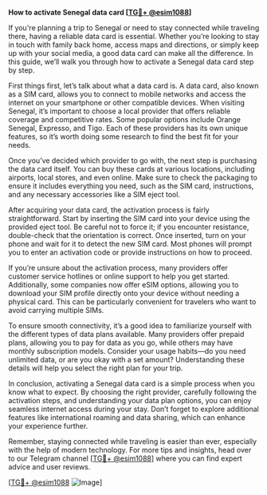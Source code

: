 **How to activate Senegal data card [[TG💪+ @esim1088](https://t.me/s/esim1088)]**

If you're planning a trip to Senegal or need to stay connected while traveling there, having a reliable data card is essential. Whether you’re looking to stay in touch with family back home, access maps and directions, or simply keep up with your social media, a good data card can make all the difference. In this guide, we’ll walk you through how to activate a Senegal data card step by step.

First things first, let’s talk about what a data card is. A data card, also known as a SIM card, allows you to connect to mobile networks and access the internet on your smartphone or other compatible devices. When visiting Senegal, it’s important to choose a local provider that offers reliable coverage and competitive rates. Some popular options include Orange Senegal, Expresso, and Tigo. Each of these providers has its own unique features, so it’s worth doing some research to find the best fit for your needs.

Once you’ve decided which provider to go with, the next step is purchasing the data card itself. You can buy these cards at various locations, including airports, local stores, and even online. Make sure to check the packaging to ensure it includes everything you need, such as the SIM card, instructions, and any necessary accessories like a SIM eject tool.

After acquiring your data card, the activation process is fairly straightforward. Start by inserting the SIM card into your device using the provided eject tool. Be careful not to force it; if you encounter resistance, double-check that the orientation is correct. Once inserted, turn on your phone and wait for it to detect the new SIM card. Most phones will prompt you to enter an activation code or provide instructions on how to proceed.

If you’re unsure about the activation process, many providers offer customer service hotlines or online support to help you get started. Additionally, some companies now offer eSIM options, allowing you to download your SIM profile directly onto your device without needing a physical card. This can be particularly convenient for travelers who want to avoid carrying multiple SIMs.

To ensure smooth connectivity, it’s a good idea to familiarize yourself with the different types of data plans available. Many providers offer prepaid plans, allowing you to pay for data as you go, while others may have monthly subscription models. Consider your usage habits—do you need unlimited data, or are you okay with a set amount? Understanding these details will help you select the right plan for your trip.

In conclusion, activating a Senegal data card is a simple process when you know what to expect. By choosing the right provider, carefully following the activation steps, and understanding your data plan options, you can enjoy seamless internet access during your stay. Don’t forget to explore additional features like international roaming and data sharing, which can enhance your experience further.

Remember, staying connected while traveling is easier than ever, especially with the help of modern technology. For more tips and insights, head over to our Telegram channel [[TG💪+ @esim1088](https://t.me/s/esim1088)] where you can find expert advice and user reviews.

[[TG💪+ @esim1088](https://t.me/s/esim1088) ![Image](https://i.postimg.cc/Y0z9fWf4/image.png)]